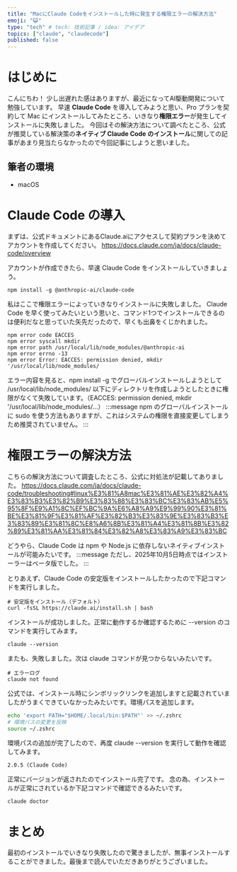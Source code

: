 ```yaml
---
title: "MacにClaude Codeをインストールした時に発生する権限エラーの解決方法"
emoji: "😺"
type: "tech" # tech: 技術記事 / idea: アイデア
topics: ["claude", "claudecode"]
published: false
---
```



# はじめに
こんにちわ！
少し出遅れた感はありますが、最近になってAI駆動開発について勉強しています。
早速 **Claude Code** を導入してみようと思い、Pro プランを契約して Mac にインストールしてみたところ、いきなり**権限エラー**が発生してインストールに失敗しました。
今回はその解決方法について調べたところ、公式が推奨している解決策の**ネイティブ Claude Code のインストール**に関しての記事があまり見当たらなかったので今回記事にしようと思いました。

## 筆者の環境
 - macOS


# Claude Code の導入
まずは、公式ドキュメントにあるClaude.aiにアクセスして契約プランを決めてアカウントを作成してください。
https://docs.claude.com/ja/docs/claude-code/overview


アカウントが作成できたら、早速 Claude Code をインストールしていきましょう。
```
npm install -g @anthropic-ai/claude-code
```

私はここで権限エラーによっていきなりインストールに失敗しました。
Claude Code を早く使ってみたいという思いと、コマンド1つでインストールできるのは便利だなと思っていた矢先だったので、早くも出鼻をくじかれました。
```
npm error code EACCES
npm error syscall mkdir
npm error path /usr/local/lib/node_modules/@anthropic-ai
npm error errno -13
npm error Error: EACCES: permission denied, mkdir '/usr/local/lib/node_modules/
```

エラー内容を見ると、npm install -g でグローバルインストールしようとして /usr/local/lib/node_modules/ 以下にディレクトリを作成しようとしたときに権限がなくて失敗しています。（EACCES: permission denied, mkdir '/usr/local/lib/node_modules/...）
:::message
npm のグローバルインストールに sudo を使う方法もありますが、これはシステムの権限を直接変更してしまうため推奨されていません。
:::


# 権限エラーの解決方法
こちらの解決方法について調査したところ、公式に対処法が記載してありました。
https://docs.claude.com/ja/docs/claude-code/troubleshooting#linux%E3%81%A8mac%E3%81%AE%E3%82%A4%E3%83%B3%E3%82%B9%E3%83%88%E3%83%BC%E3%83%AB%E5%95%8F%E9%A1%8C%EF%BC%9A%E6%A8%A9%E9%99%90%E3%81%BE%E3%81%9F%E3%81%AF%E3%82%B3%E3%83%9E%E3%83%B3%E3%83%89%E3%81%8C%E8%A6%8B%E3%81%A4%E3%81%8B%E3%82%89%E3%81%AA%E3%81%84%E3%82%A8%E3%83%A9%E3%83%BC

どうやら、Claude Code は npm や Node.js に依存しないネイティブインストールが可能みたいです。
:::message
ただし、2025年10月5日時点ではインストーラーはベータ版でした。
:::

とりあえず、Claude Code の安定版をインストールしたかったので下記コマンドを実行しました。
```
# 安定版をインストール（デフォルト）
curl -fsSL https://claude.ai/install.sh | bash
```

インストールが成功しました。正常に動作するか確認するために --version のコマンドを実行してみます。
```
claude --version
```

またも、失敗しました。次は claude コマンドが見つからないみたいです。
```
# エラーログ
claude not found
```

公式では、インストール時にシンボリックリンクを追加しますと記載されていましたがうまくできていなかったみたいです。環境パスを追加します。
```bash
echo 'export PATH="$HOME/.local/bin:$PATH"' >> ~/.zshrc
# 環境パスの変更を反映
source ~/.zshrc
```

環境パスの追加が完了したので、再度 claude --version を実行して動作を確認してみます。
```
2.0.5 (Claude Code)
```

正常にバージョンが返されたのでインストール完了です。
念の為、インストールが正常にされているか下記コマンドで確認できるみたいです。
```
claude doctor
```

# まとめ
最初のインストールでいきなり失敗したので驚きましたが、無事インストールすることができました。最後まで読んでいただきありがとうございました。
